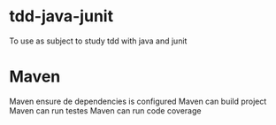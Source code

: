 # tdd-java-junit

To use as subject to study tdd with java and junit

# Maven

Maven ensure de dependencies is configured
Maven can build project
Maven can run testes
Maven can run code coverage